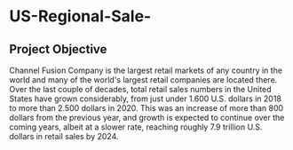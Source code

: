 # US-Regional-Sale-
## Project Objective
Channel Fusion Company is the largest retail markets of any country in the world and many of the world's largest retail companies are located there. Over the last couple of decades, total retail sales numbers in the United States have grown considerably, from just under 1.600 U.S. dollars in 2018 to more than 2.500 dollars in 2020. This was an increase of more than 800 dollars from the previous year, and growth is expected to continue over the coming years, albeit at a slower rate, reaching roughly 7.9 trillion U.S. dollars in retail sales by 2024.
